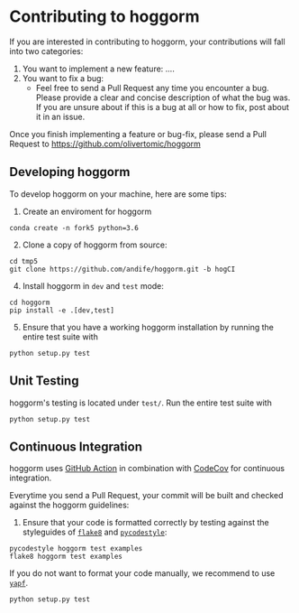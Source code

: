 # Contributing to hoggorm

If you are interested in contributing to hoggorm, your contributions will fall into two categories:

1. You want to implement a new feature:
....
2. You want to fix a bug:
    - Feel free to send a Pull Request any time you encounter a bug. Please provide a clear and concise description of what the bug was. If you are unsure about if this is a bug at all or how to fix, post about it in an issue.

Once you finish implementing a feature or bug-fix, please send a Pull Request to https://github.com/olivertomic/hoggorm

## Developing hoggorm

To develop hoggorm on your machine, here are some tips:

1. Create an enviroment for hoggorm

```
conda create -n fork5 python=3.6
```

2. Clone a copy of hoggorm from source:

```
cd tmp5
git clone https://github.com/andife/hoggorm.git -b hogCI
```

4. Install hoggorm in `dev` and `test` mode:

```
cd hoggorm
pip install -e .[dev,test]
```

5. Ensure that you have a working hoggorm installation by running the entire test suite with

```
python setup.py test
```


## Unit Testing

hoggorm's testing is located under `test/`.
Run the entire test suite with

```
python setup.py test
```


## Continuous Integration

hoggorm uses [GitHub Action](https://github.com/andife/hoggorm/actions?query=workflow%3Aci-build) in combination with [CodeCov](https://codecov.io/github/andife/hoggorm?branch=hogCI) for continuous integration.

Everytime you send a Pull Request, your commit will be built and checked against the hoggorm guidelines:

1. Ensure that your code is formatted correctly by testing against the styleguides of [`flake8`](https://github.com/PyCQA/flake8) and [`pycodestyle`](https://github.com/PyCQA/pycodestyle):

```
pycodestyle hoggorm test examples
flake8 hoggorm test examples
```

If you do not want to format your code manually, we recommend to use [`yapf`](https://github.com/google/yapf).


```
python setup.py test
```
